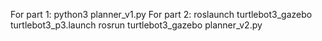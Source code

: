For part 1:
	python3 planner_v1.py
For part 2:
	roslaunch turtlebot3_gazebo turtlebot3_p3.launch
	rosrun turtlebot3_gazebo planner_v2.py
